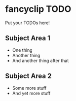 # fancyclip TODO

Put your TODOs here!

## Subject Area 1

* One thing
* Another thing
* And another thing after that

## Subject Area 2

* Some more stuff
* And yet more stuff
